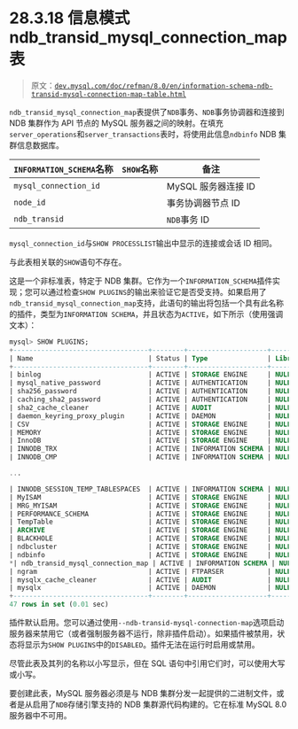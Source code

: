 # 28.3.18 信息模式 ndb_transid_mysql_connection_map 表

> 原文：[`dev.mysql.com/doc/refman/8.0/en/information-schema-ndb-transid-mysql-connection-map-table.html`](https://dev.mysql.com/doc/refman/8.0/en/information-schema-ndb-transid-mysql-connection-map-table.html)

`ndb_transid_mysql_connection_map`表提供了`NDB`事务、`NDB`事务协调器和连接到 NDB 集群作为 API 节点的 MySQL 服务器之间的映射。在填充`server_operations`和`server_transactions`表时，将使用此信息`ndbinfo` NDB 集群信息数据库。

| `INFORMATION_SCHEMA`名称 | `SHOW`名称 | 备注 |
| --- | --- | --- |
| `mysql_connection_id` |  | MySQL 服务器连接 ID |
| `node_id` |  | 事务协调器节点 ID |
| `ndb_transid` |  | `NDB`事务 ID |

`mysql_connection_id`与`SHOW PROCESSLIST`输出中显示的连接或会话 ID 相同。

与此表相关联的`SHOW`语句不存在。

这是一个非标准表，特定于 NDB 集群。它作为一个`INFORMATION_SCHEMA`插件实现；您可以通过检查`SHOW PLUGINS`的输出来验证它是否受支持。如果启用了`ndb_transid_mysql_connection_map`支持，此语句的输出将包括一个具有此名称的插件，类型为`INFORMATION SCHEMA`，并且状态为`ACTIVE`，如下所示（使用强调文本）：

```sql
mysql> SHOW PLUGINS;
+----------------------------------+--------+--------------------+---------+---------+
| Name                             | Status | Type               | Library | License |
+----------------------------------+--------+--------------------+---------+---------+
| binlog                           | ACTIVE | STORAGE ENGINE     | NULL    | GPL     |
| mysql_native_password            | ACTIVE | AUTHENTICATION     | NULL    | GPL     |
| sha256_password                  | ACTIVE | AUTHENTICATION     | NULL    | GPL     |
| caching_sha2_password            | ACTIVE | AUTHENTICATION     | NULL    | GPL     |
| sha2_cache_cleaner               | ACTIVE | AUDIT              | NULL    | GPL     |
| daemon_keyring_proxy_plugin      | ACTIVE | DAEMON             | NULL    | GPL     |
| CSV                              | ACTIVE | STORAGE ENGINE     | NULL    | GPL     |
| MEMORY                           | ACTIVE | STORAGE ENGINE     | NULL    | GPL     |
| InnoDB                           | ACTIVE | STORAGE ENGINE     | NULL    | GPL     |
| INNODB_TRX                       | ACTIVE | INFORMATION SCHEMA | NULL    | GPL     |
| INNODB_CMP                       | ACTIVE | INFORMATION SCHEMA | NULL    | GPL     |

...

| INNODB_SESSION_TEMP_TABLESPACES  | ACTIVE | INFORMATION SCHEMA | NULL    | GPL     |
| MyISAM                           | ACTIVE | STORAGE ENGINE     | NULL    | GPL     |
| MRG_MYISAM                       | ACTIVE | STORAGE ENGINE     | NULL    | GPL     |
| PERFORMANCE_SCHEMA               | ACTIVE | STORAGE ENGINE     | NULL    | GPL     |
| TempTable                        | ACTIVE | STORAGE ENGINE     | NULL    | GPL     |
| ARCHIVE                          | ACTIVE | STORAGE ENGINE     | NULL    | GPL     |
| BLACKHOLE                        | ACTIVE | STORAGE ENGINE     | NULL    | GPL     |
| ndbcluster                       | ACTIVE | STORAGE ENGINE     | NULL    | GPL     |
| ndbinfo                          | ACTIVE | STORAGE ENGINE     | NULL    | GPL     |
*| ndb_transid_mysql_connection_map | ACTIVE | INFORMATION SCHEMA | NULL    | GPL     |*
| ngram                            | ACTIVE | FTPARSER           | NULL    | GPL     |
| mysqlx_cache_cleaner             | ACTIVE | AUDIT              | NULL    | GPL     |
| mysqlx                           | ACTIVE | DAEMON             | NULL    | GPL     |
+----------------------------------+--------+--------------------+---------+---------+
47 rows in set (0.01 sec)
```

插件默认启用。您可以通过使用`--ndb-transid-mysql-connection-map`选项启动服务器来禁用它（或者强制服务器不运行，除非插件启动）。如果插件被禁用，状态将显示为`SHOW PLUGINS`中的`DISABLED`。插件无法在运行时启用或禁用。

尽管此表及其列的名称以小写显示，但在 SQL 语句中引用它们时，可以使用大写或小写。

要创建此表，MySQL 服务器必须是与 NDB 集群分发一起提供的二进制文件，或者是从启用了`NDB`存储引擎支持的 NDB 集群源代码构建的。它在标准 MySQL 8.0 服务器中不可用。
